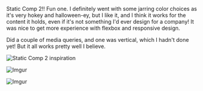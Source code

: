 

Static Comp 2!! Fun one. I definitely went with some jarring color choices as it's very hokey and halloween-ey, but I like it, and I think it works for the content it holds, even if it's not something I'd ever design for a company! It was nice to get more experience with flexbox and responsive design. 

Did a couple of media queries, and one was vertical, which I hadn't done yet! But it all works pretty well I believe.

![Static Comp 2 inspiration](http://frontend.turing.io/assets/images/static-comp-challenge-2.jpg)

![Imgur](https://i.imgur.com/9jHloNA.jpg)

![Imgur](https://i.imgur.com/AYA9KfU.png)
